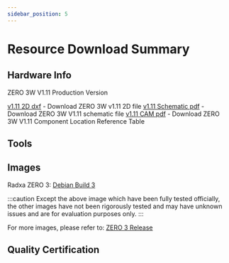 ```yaml
---
sidebar_position: 5
---
```


# Resource Download Summary

## Hardware Info

ZERO 3W V1.11 Production Version

[v1.11 2D dxf](https://dl.radxa.com/zero3/docs/hw/3w/radxa_zero_3w_2d_dxf.zip) - Download ZERO 3W v1.11 2D file
[v1.11 Schematic pdf](https://dl.radxa.com/zero3/docs/hw/3w/radxa_zero_3w_v1110_schematic.pdf) - Download ZERO 3W V1.11 schematic file
[v1.11 CAM pdf](https://dl.radxa.com/zero3/docs/hw/3w/radxa_zero_3w_v1110_smb.zip) - Download ZERO 3W V1.11 Component Location Reference Table

## Tools

## Images

Radxa ZERO 3: [Debian Build 3](https://github.com/radxa-build/radxa-zero3/releases/download/b3/radxa-zero3_debian_bullseye_xfce_b3.img.xz)

:::caution
Except the above image which have been fully tested officially, the other images have not been rigorously tested and may have unknown issues and are for evaluation purposes only.
:::

For more images, please refer to: [ZERO 3 Release](https://github.com/radxa-build/radxa-zero3/releases/latest)

## Quality Certification
